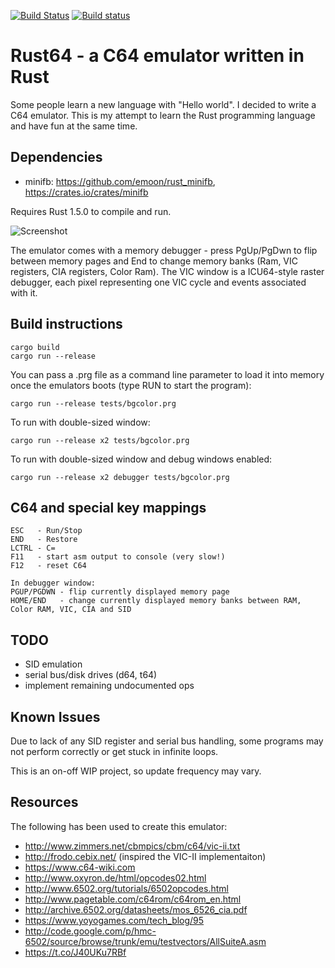 [![Build Status](https://travis-ci.org/kondrak/rust64.svg)](https://travis-ci.org/kondrak/rust64)
[![Build status](https://ci.appveyor.com/api/projects/status/77otp2475g7v95mb?svg=true)](https://ci.appveyor.com/project/kondrak/rust64)

# Rust64 - a C64 emulator written in Rust
Some people learn a new language with "Hello world". I decided to write a C64 emulator. This is my attempt to learn the Rust programming language and have fun at the same time.

Dependencies
------------------
- minifb: https://github.com/emoon/rust_minifb, https://crates.io/crates/minifb

Requires Rust 1.5.0 to compile and run.

![Screenshot](http://kondrak.info/images/rust64_github.png?raw=true)

The emulator comes with a memory debugger - press PgUp/PgDwn to flip between memory pages and End to change memory banks (Ram, VIC registers, CIA registers, Color Ram). The VIC window is a ICU64-style raster debugger, each pixel representing one VIC cycle and events associated with it.

Build instructions
------------------
```
cargo build
cargo run --release
```

You can pass a .prg file as a command line parameter to load it into memory once the emulators boots (type RUN to start the program):
```
cargo run --release tests/bgcolor.prg
```
To run with double-sized window:
```
cargo run --release x2 tests/bgcolor.prg
```
To run with double-sized window and debug windows enabled:
```
cargo run --release x2 debugger tests/bgcolor.prg
```

C64 and special key mappings
-------------------
```
ESC   - Run/Stop
END   - Restore
LCTRL - C=
F11   - start asm output to console (very slow!)
F12   - reset C64

In debugger window:
PGUP/PGDWN - flip currently displayed memory page
HOME/END   - change currently displayed memory banks between RAM, Color RAM, VIC, CIA and SID
```

TODO
------------------
- SID emulation
- serial bus/disk drives (d64, t64)
- implement remaining undocumented ops

Known Issues
------------------
Due to lack of any SID register and serial bus handling, some programs may not perform correctly or get stuck in infinite loops.

This is an on-off WIP project, so update frequency may vary.

Resources
------------------
The following has been used to create this emulator:

- http://www.zimmers.net/cbmpics/cbm/c64/vic-ii.txt
- http://frodo.cebix.net/ (inspired the VIC-II implementaiton)
- https://www.c64-wiki.com
- http://www.oxyron.de/html/opcodes02.html
- http://www.6502.org/tutorials/6502opcodes.html
- http://www.pagetable.com/c64rom/c64rom_en.html
- http://archive.6502.org/datasheets/mos_6526_cia.pdf
- https://www.yoyogames.com/tech_blog/95
- http://code.google.com/p/hmc-6502/source/browse/trunk/emu/testvectors/AllSuiteA.asm
- https://t.co/J40UKu7RBf
